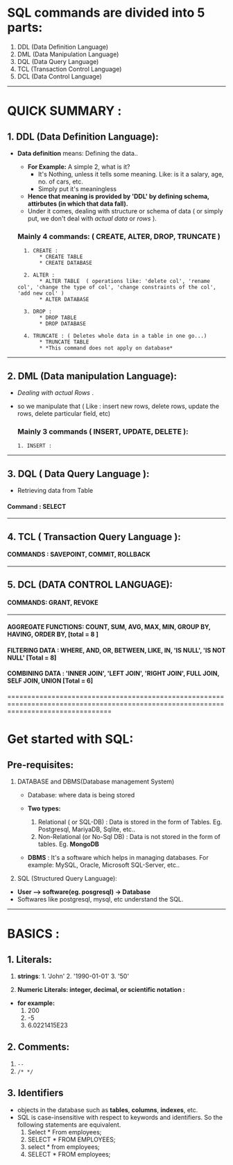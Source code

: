 

# SQL commands are divided into 5 parts:
1. DDL (Data Definition Language)
2. DML (Data Manipulation Language)
3. DQL (Data Query Language)
4. TCL (Transaction Control Language)
5. DCL (Data Control Language) 

--------------------------------------------------------------------------------------------------------------------------------------------
# QUICK SUMMARY : 

## 1. DDL (Data Definition Language):
* **Data definition** means: Defining the data..
    * **For Example:** A simple 2, what is it? 
       * It's Nothing, unless it tells some meaning. Like: is it a salary, age, no. of cars, etc.
       * Simply put it's meaningless
    * **Hence that meaning is provided by 'DDL' by defining schema, attirbutes (in which that data fall).**
    * Under it comes, dealing with structure or schema of data ( or simply put, we don't deal with *actual data* or *rows* ).

    ### Mainly 4 commands: ( CREATE, ALTER, DROP, TRUNCATE )
        1. CREATE : 
             * CREATE TABLE
             * CREATE DATABASE

        2. ALTER :
             * ALTER TABLE  ( operations like: 'delete col', 'rename col', 'change the type of col', 'change constraints of the col', 'add new col' )
             * ALTER DATABASE

        3. DROP :
             * DROP TABLE
             * DROP DATABASE

        4. TRUNCATE : ( Deletes whole data in a table in one go...)
             * TRUNCATE TABLE
             * *This command does not apply on database*

---------------------------------------------------------------------------------------------------------------------------------------------

## 2. DML (Data manipulation Language): 
*  *Dealing with actual Rows* .
*  so we manipulate that ( Like : insert new rows, delete rows, update the rows, delete particular field, etc)

   ### Mainly 3 commands ( INSERT, UPDATE, DELETE ):
       1. INSERT : 

---------------------------------------------------------------------------------------------------------------------------------------------

## 3. DQL ( Data Query Language ):
* Retrieving data from Table
#### Command : SELECT

--------------------------------------------------------------------------------------------------------------------------------------------

## 4. TCL ( Transaction Query Language ):
#### COMMANDS :   SAVEPOINT, COMMIT, ROLLBACK

----------------------------------------------------------------------------------

## 5. DCL (DATA CONTROL LANGUAGE): 
#### COMMANDS: GRANT, REVOKE

-----------------------------------------------------------------------------------

#### AGGREGATE FUNCTIONS:  COUNT,  SUM,  AVG,  MAX,  MIN,   GROUP BY,  HAVING,  ORDER BY,    [total = 8 ]

#### FILTERING DATA :  WHERE, AND, OR,  BETWEEN,  LIKE,  IN,   'IS NULL',  'IS NOT NULL'     [Total = 8]


#### COMBINING DATA : 'INNER JOIN',  'LEFT JOIN', 'RIGHT JOIN',  FULL JOIN,  SELF JOIN,  UNION    [Total = 6]


======================================================================================================================================


# Get started with SQL:

## Pre-requisites:
1. DATABASE and DBMS(Database management System)
   * Database: where data is being stored
   * **Two types:**
       1. Relational ( or SQL-DB) : Data is stored in the form of Tables.  Eg. Postgresql, MariyaDB, Sqlite, etc..
       2. Non-Relational (or No-Sql DB) : Data is not stored in the form of tables. Eg.  **MongoDB** 

   * **DBMS** : It's a software which helps in managing databases.  For example: MySQL, Oracle, Microsoft SQL-Server, etc..

2. SQL (Structured Query Language):

  * **User -->  software(eg. posgresql) -> Database**
  * Softwares like postgresql, mysql, etc understand the SQL.

  -----------------------------------------------------------------------------------------------------------------------------------

# BASICS :
## 1. Literals:
  1. **strings**:
    1. 'John'
    2. '1990-01-01'
    3. '50'
    

  2. **Numeric Literals: integer, decimal, or scientific notation :**  
  * **for example:**
    1. 200
    2. -5
    3. 6.0221415E23

## 2. Comments:
 1. ` -- `
 2. `/* */`


## 3. Identifiers
* objects in the database such as **tables**, **columns**, **indexes**, etc. 
* SQL is case-insensitive with respect to keywords and identifiers. So the following statements are equivalent.
    1. Select  * From employees;   
    2. SELECT * FROM EMPLOYEES;   
    3. select * from employees;   
    4. SELECT * FROM employees;